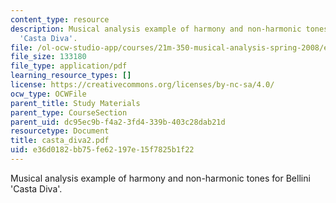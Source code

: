 ```yaml
---
content_type: resource
description: Musical analysis example of harmony and non-harmonic tones for Bellini
  'Casta Diva'.
file: /ol-ocw-studio-app/courses/21m-350-musical-analysis-spring-2008/e36d0182bb75fe62197e15f7825b1f22_casta_diva2.pdf
file_size: 133180
file_type: application/pdf
learning_resource_types: []
license: https://creativecommons.org/licenses/by-nc-sa/4.0/
ocw_type: OCWFile
parent_title: Study Materials
parent_type: CourseSection
parent_uid: dc95ec9b-f4a2-3fd4-339b-403c28dab21d
resourcetype: Document
title: casta_diva2.pdf
uid: e36d0182-bb75-fe62-197e-15f7825b1f22
---
```

Musical analysis example of harmony and non-harmonic tones for Bellini 'Casta Diva'.